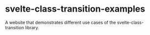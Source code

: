 # svelte-class-transition-examples

A website that demonstrates different use cases of the svelte-class-transition library.
